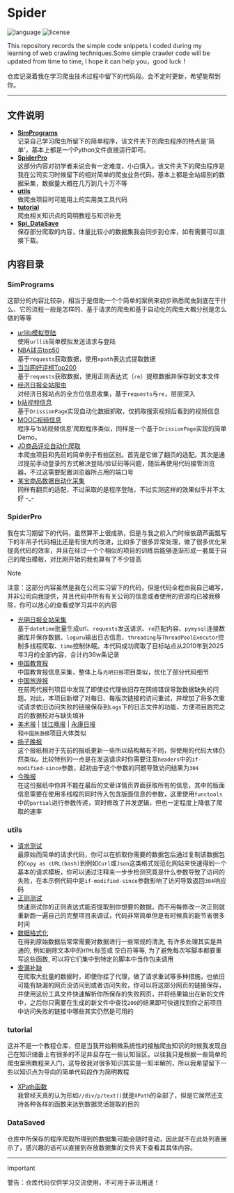 # Spider

![language](https://img.shields.io/badge/language-Python-blue)
![license](https://img.shields.io/badge/License-MIT-red)

This repository records the simple code snippets I coded during my learning of web crawling techniques.Some simple crawler code will be updated from time to time, I hope it can help you，good luck！

仓库记录着我在学习爬虫技术过程中留下的代码段。会不定时更新，希望能帮到你。

---

## 文件说明

- [**SimPrograms**](https://github.com/zhuruili/Spider/tree/main/SimPrograms)  
  记录自己学习爬虫所留下的简单程序，该文件夹下的爬虫程序的特点是'简单'，基本上都是一个Python文件直接运行即可。
- [**SpiderPro**](https://github.com/zhuruili/Spider/tree/main/SpiderPro)  
  这部分内容对初学者来说会有一定难度，小白慎入。该文件夹下的爬虫程序是我在公司实习时候留下的相对简单的爬虫业务代码，基本上都是全站级别的数据采集，数据量大概在几万到几十万不等
- [**utils**](https://github.com/zhuruili/Spider/tree/main/utils)  
  做爬虫项目时可能用上的实用类工具代码
- [**tutorial**](https://github.com/zhuruili/Spider/tree/main/tutorial)  
  爬虫相关知识点的简明教程与知识补充
- [**Spi_DataSave**](https://github.com/zhuruili/Spider/tree/main/Spi_DataSave)  
  保存部分爬取的内容，体量比较小的数据集我会同步到仓库，如有需要可以直接下载。

## 内容目录

### SimPrograms

这部分的内容比较杂，相当于是借助一个个简单的案例来初步熟悉爬虫到底在干什么、它的流程一般是怎样的、基于请求的爬虫和基于自动化的爬虫大概分别是怎么做的等等

- [urllib模拟登陆](https://github.com/zhuruili/Spider/blob/main/SimPrograms/package_urllib.py)  
  使用`urllib`简单模拟发送请求与登陆
- [NBA球员top50](https://github.com/zhuruili/Spider/blob/main/SimPrograms/spi_NBA.py)  
  基于`requests`获取数据，使用`xpath`表达式提取数据
- [当当网好评榜Top200](https://github.com/zhuruili/Spider/blob/main/SimPrograms/spi_dangdang.py)  
  基于`requests`获取数据，使用正则表达式（`re`）提取数据并保存到文本文件
- [经济日报全站爬虫](https://github.com/zhuruili/Spider/blob/main/SimPrograms/spi_EconomicDaily.py)  
  对经济日报站点的全方位信息收集，基于`requests`与`re`，层层深入
- [b站视频信息](https://github.com/zhuruili/Spider/blob/main/SimPrograms/spi_bilibili_rsc.py)  
  基于`DrissionPage`实现自动化数据抓取，仅抓取搜索视频后看到的视频信息
- [MOOC视频信息](https://github.com/zhuruili/Spider/blob/main/SimPrograms/spi_MOOC_rsc.py)  
  程序与‘b站视频信息’爬取程序类似，同样是一个基于`DrissionPage`实现的简单Demo。
- [JD商品评论自动化爬取](https://github.com/zhuruili/Spider/blob/main/SimPrograms/spi_JD_comments.py)  
  本爬虫项目和先前的简单例子有些区别。首先是它做了翻页的适配。其次是通过提前手动登录的方式解决登陆/验证码等问题，随后再使用代码接管浏览器，不过这需要配置浏览器所占用的端口号
- [某宝商品数据自动化采集](https://github.com/zhuruili/Spider/blob/main/SimPrograms/spi_Taobao.py)  
  同样有翻页的适配，不过采取的是程序登陆，不过实测这样的效果似乎并不太好 -_-

### SpiderPro

我在实习期留下的代码，虽然算不上很成熟，但是与我之前入门时候依葫芦画瓢写下的半吊子代码相比还是有很大的改进，比如多了很多异常处理，做了很多优化来提高代码的效率，并且在经过一个个相似的项目的训练后能够逐渐形成一套属于自己的爬虫模板，对比刚开始的我也算有了不少提高

> [!Note]
> 注意：这部分内容虽然是我在公司实习留下的代码，但是代码全程由我自己编写，并非公司向我提供，并且代码中所有有关公司的信息或者使用的资源均已被我移除，你可以放心的查看或学习其中的内容

- [光明日报全站采集](https://github.com/zhuruili/Spider/blob/main/SpiderPro/spi_gmw.py)  
  基于`datetime`批量生成url、`requests`发送请求、`re`匹配内容、`pymysql`连接数据库并保存数据、`loguru`输出日志信息、`threading`与`ThreadPoolExecutor`控制多线程爬取、`time`控制休眠。本代码成功爬取了目标站点从2010年到2025年3月的全部内容，合计约36w条记录
- [中国教育报](https://github.com/zhuruili/Spider/blob/main/SpiderPro/spi_jyb.py)  
  中国教育报信息采集，整体上与`光明日报`项目类似，优化了部分代码细节
- [中国旅游报](https://github.com/zhuruili/Spider/blob/main/SpiderPro/spi_lyb.py)  
  在前两代报刊项目中发现了即使挂代理依旧存在网络错误导致数据缺失的问题。对此，本项目新增了对每日、每版次链接的访问重试，并增加了将多次重试请求依旧访问失败的链接保存到`Logs`下的日志文件的功能，方便项目跑完之后的数据校对与缺失填补
- [美术报](https://github.com/zhuruili/Spider/blob/main/SpiderPro/spi_msb.py) | [钱江晚报](https://github.com/zhuruili/Spider/blob/main/SpiderPro/spi_qjwb.py) | [永康日报](https://github.com/zhuruili/Spider/blob/main/SpiderPro/spi_ykrb.py)  
  和`中国旅游报`项目大体类似
- [扬子晚报](https://github.com/zhuruili/Spider/blob/main/SpiderPro/spi_yzwb.py)  
  这个报纸相对于先前的报纸更新一些所以结构略有不同，但使用的代码大体仍然类似。比较特别的一点是在发送请求时你需要注意`headers`中的`if-modified-since`参数，起初由于这个参数的问题导致访问结果为`304`
- [今晚报](https://github.com/zhuruili/Spider/blob/main/SpiderPro/spi_jinwanbao.py)  
  在这份报纸中你并不能在最后的文章详情页界面获取所有的信息，其中的版面信息需要在使用多线程的同时传入包含版面信息的参数，这里使用`functools`中的`partial`进行参数传递，同时修改了并发逻辑，但也一定程度上降低了爬取的速率

### utils

- [请求测试](https://github.com/zhuruili/Spider/blob/main/utils/curl_test.py)  
  最原始而简单的请求代码，你可以在抓取你需要的数据包后通过复制该数据包的`Copy as cURL(bash)`到例如`Curl`或`Json`这类格式规范化网站来快速得到一个基本的请求模板，你可以通过注释来一步步检测究竟是什么参数导致了访问的失败，在本示例代码中是`if-modified-since`参数影响了访问导致返回`304`响应码
- [正则测试](https://github.com/zhuruili/Spider/blob/main/utils/re_test.py)  
  快速测试你的正则表达式能否提取到你想要的数据，而不用每修改一次正则就重新跑一遍自己的完整项目来调试，代码非常简单但是有时候真的能节省很多时间
- [数据格式化](https://github.com/zhuruili/Spider/blob/main/utils/format_scripts.py)  
  在得到原始数据后常常需要对数据进行一些常规的清洗, 有许多处理其实是共通的, 例如删除文本中的`HTML`标签或
  空白符等等, 为了避免每次写脚本都要重写这些函数, 可以将它们集中到特定的脚本中当作包来调用
- [查漏补缺](https://github.com/zhuruili/Spider/blob/main/utils/LeakFilling.py)  
  在爬取大批量的数据时，即使你挂了代理，做了请求重试等多种措施，也依旧可能有缺漏的网页没访问到或者访问失败，你可以将这部分网页的链接保存，并使用这份工具文件快速解析你所保存的失败网页，并将结果输出在新的文件中，之后你只需要在生成的新文件中查找`200`的结果即可快速找到你之前项目中访问失败的链接中哪些其实仍然是可用的

### tutorial

这并不是一个教程仓库，但是当我开始稍微系统性的接触爬虫知识的时候我发现自己在知识储备上有很多的不足并且存在一些认知盲区。以往我只是根据一些简单的爬虫案例教程来入门，这导致我对很多知识其实是一知半解的，所以我希望留下一些以知识点为导向的简单代码段作为简明教程

- [XPath函数](https://github.com/zhuruili/Spider/blob/main/tutorial/XPath_function.py)  
  我曾经天真的认为形如`//div/p/text()`就是`XPath`的全部了，但是它居然还支持各种各样的函数来达到数据灵活提取的目的

### DataSaved

仓库中所保存的程序爬取所得到的数据集可能会随时变动，因此就不在此处列表展示了，感兴趣的话可以直接到存放数据集的文件夹下查看其具体内容。

---

> [!Important]
> 警告：仓库代码仅供学习交流使用，不可用于非法用途！
